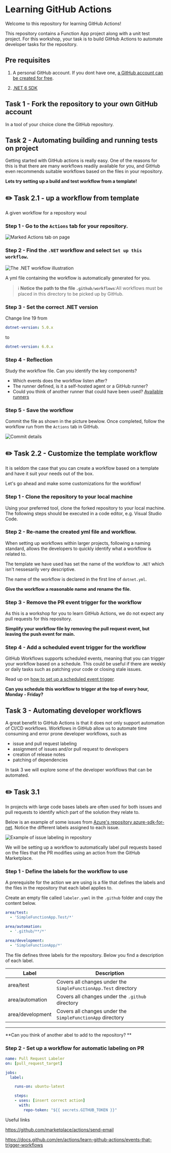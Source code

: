 # Learning GitHub Actions
Welcome to this repository for learning GitHub Actions!


This repository contains a Function App project along with a unit test project. 
For this workshop, your task is to build GitHub Actions to automate developer tasks for the repository. 

## Pre requisites

1. A personal GitHub account. 
If you dont have one, [a GitHub account can be created for free](https://github.com/signup?ref_cta=Sign+up&ref_loc=header+logged+out&ref_page=%2F&source=header-home).

2. [.NET 6 SDK](https://dotnet.microsoft.com/download/dotnet/6.0)


## Task 1 - Fork the repository to your own GitHub account

In a tool of your choice clone the GitHub repository.

## Task 2 - Automating building and running tests on project

Getting started with GitHub actions is really easy. 
One of the reasons for this is that there are many workflows 
readily available for you, and GitHub even recommends suitable 
workflows based on the files in your repository.


**Lets try setting up a build and test workflow from a template!**
## :pencil2: Task 2.1 - up a workflow from template

A given workflow for a repository woul
### Step 1 - Go to the `Actions` tab for your repository.

  ![Marked Actions tab on page](imgs/find-actions-in-tab.PNG)


### Step 2 - Find the `.NET` workflow and select `Set up this workflow`.

  ![The .NET workflow illustration](imgs/dotnet-workflow.PNG)

A yml file containing the workflow is automatically generated for you. 

> :information_source: **Notice the path to the file `.github/workflows`**:All workflows must be placed in this directory to be picked up by GitHub.

### Step 3 - Set the correct .NET version

Change line 19 from
```yml
dotnet-version: 5.0.x
```
to 
```yml
dotnet-version: 6.0.x
```

### Step 4 - Reflection

 Study the workflow file. Can you identify the key components? 

  - Which events does the workflow listen after? 
  - The runner defined, is it a self-hosted agent or a GitHub runner?
  - Could you think of another runner that could have been used? [Available runners](https://docs.github.com/en/actions/using-github-hosted-runnersabout-github-hosted-runners#supported-runners-and-hardware-resources)


### Step 5 - Save the workflow

Commit the file as shown in the picture bewlow. Once completed, follow the workflow run from the `Actions` tab in GitHub.

  ![Commit details](imgs/start-commit.PNG)

## :pencil2: Task 2.2 - Customize the template workflow 

It is seldom the case that you can create a workflow based on a template 
and have it suit your needs out of the box. 

Let's go ahead and make some customizations for the workflow!

### Step 1 - Clone the repository to your local machine

Using your preferred tool, clone the forked repository to your local machine.
The following steps should be executed in a code editor, e.g. Visual Studio Code.

### Step 2 - Re-name the created yml file and workflow. 

When setting up workflows within larger projects, following a naming standard, allows the developers to quickly identify what a workflow is related to.

The template we have used has set the name of the workflow to `.NET` 
which isn't nessesarily very descriptive. 

The name of the workflow is declared in the first line of `dotnet.yml`.

**Give the workflow a reasonable name and rename the file.**

### Step 3 - Remove the PR event trigger for the workflow

As this is a workshop for you to learn GitHub Actions,
we do not expect any pull requests for this repository.

**Simplify your workflow file by removing the pull request event, but leaving the push event for main.** 

### Step 4 - Add a scheduled event trigger for the workflow

GitHub Workflows supports scheduled events, meaning that you 
can trigger your workflow based on a schedule. This could be useful if there are weekly or daily tasks such as patching your code or closing stale issues.

Read up on [how to set up a scheduled event trigger](https://docs.github.com/en/actions/learn-github-actions/events-that-trigger-workflows#scheduled-events). 

**Can you schedule this workflow to trigger at the top of every hour, Monday - Friday?**


## Task 3 - Automating developer workflows

A great benefit to GitHub Actions is that it does not only support 
automation of CI/CD workflows. Workflows in GitHub allow us to automate
time consuming and error prone developer workflows, such as

- issue and pull request labeling
- assignment of issues and/or pull request to developers
- creation of release notes
- patching of dependencies

In task 3 we will explore some of the developer workflows that can be 
automated.


## :pencil2: Task 3.1 

In projects with large code bases labels are often used for both issues and pull requests to identify which part of the solution they relate to. 

Below is an example of some issues from [Azure's repository azure-sdk-for-net](https://github.com/Azure/azure-sdk-for-net/issues). Notice the different labels assigned to each issue.

  ![Example of issue labeling in repository](imgs/labels-azure.png)


We will be setting up a workflow to automatically label pull requests based on the files that the PR modifies using an action from the GitHub Marketplace.


### Step 1 - Define the labels for the workflow to use

A prerequisite for the action we are using is a file that defines the labels and the files in the repository that each label applies to.

Create an empty file called `labeler.yaml` in the `.github` folder
and copy the content below.

```yaml
area/test:
  - 'SimpleFunctionApp.Test/*'

area/automation:
  - '.github/**/*'

area/development:
  - 'SimpleFunctionApp/*'
```

The file defines three labels for the repository. Below you find a description of 
each label.

|Label            |Description                  |
|-----------------|-----------------------------|
|area/test        | Covers all changes under the `SimpleFunctionApp.Test` directory |
|area/automation  | Covers all changes under the `.github` directory  |
|area/development | Covers all changes under the `SimpleFunctionApp` directory  |
--------

**Can you think of another abel to add to the repository? **

### Step 2 - Set up a workflow for automatic labeling on PR

```yaml
name: Pull Request Labeler
on: [pull_request_target]

jobs:
  label:

    runs-on: ubuntu-latest

    steps:
    - uses: [insert correct action]
      with:
        repo-token: "${{ secrets.GITHUB_TOKEN }}"
```




Useful links

https://github.com/marketplace/actions/send-email

https://docs.github.com/en/actions/learn-github-actions/events-that-trigger-workflows